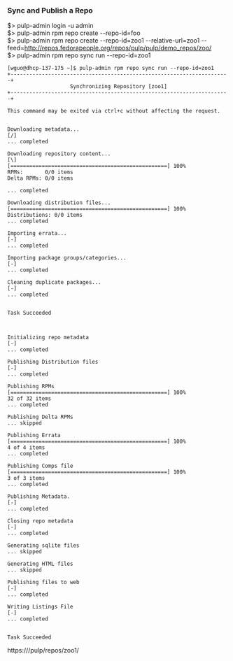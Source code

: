 ### Sync and Publish a Repo

$> pulp-admin login -u admin    
$> pulp-admin rpm repo create --repo-id=foo     
$> pulp-admin rpm repo create --repo-id=zoo1 --relative-url=zoo1 --feed=http://repos.fedorapeople.org/repos/pulp/pulp/demo_repos/zoo/     
$> pulp-admin rpm repo sync run --repo-id=zoo1     
````
[wguo@dhcp-137-175 ~]$ pulp-admin rpm repo sync run --repo-id=zoo1
+----------------------------------------------------------------------+
                    Synchronizing Repository [zoo1]
+----------------------------------------------------------------------+

This command may be exited via ctrl+c without affecting the request.


Downloading metadata...
[/]
... completed

Downloading repository content...
[\]
[==================================================] 100%
RPMs:       0/0 items
Delta RPMs: 0/0 items

... completed

Downloading distribution files...
[==================================================] 100%
Distributions: 0/0 items
... completed

Importing errata...
[-]
... completed

Importing package groups/categories...
[-]
... completed

Cleaning duplicate packages...
[-]
... completed


Task Succeeded



Initializing repo metadata
[-]
... completed

Publishing Distribution files
[-]
... completed

Publishing RPMs
[==================================================] 100%
32 of 32 items
... completed

Publishing Delta RPMs
... skipped

Publishing Errata
[==================================================] 100%
4 of 4 items
... completed

Publishing Comps file
[==================================================] 100%
3 of 3 items
... completed

Publishing Metadata.
[-]
... completed

Closing repo metadata
[-]
... completed

Generating sqlite files
... skipped

Generating HTML files
... skipped

Publishing files to web
[-]
... completed

Writing Listings File
[-]
... completed


Task Succeeded
````

https://<domain>/pulp/repos/zoo1/
